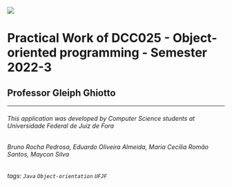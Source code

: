 ![](https://www.ufjf.br/wp-content/plugins/imgpgprinc_novo/arquivos/deptocomputacao/1.jpg)

# Practical Work of DCC025 - Object-oriented programming - Semester 2022-3
## Professor Gleiph Ghiotto




---
###### This application was developed by Computer Science students at Universidade Federal de Juiz de Fora
###### Bruno Rocha Pedrosa, Eduardo Oliveira Almeida, Maria Cecília Romão Santos, Maycon Silva
###### tags: `Java` `Object-orientation` `UFJF`
